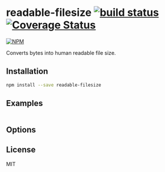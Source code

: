 # readable-filesize [![build status](https://travis-ci.org/cheton/readable-filesize.svg?branch=master)](https://travis-ci.org/cheton/readable-filesize) [![Coverage Status](https://coveralls.io/repos/github/cheton/readable-filesize/badge.svg?branch=master)](https://coveralls.io/github/cheton/readable-filesize?branch=master)
[![NPM](https://nodei.co/npm/readable-filesize.png?downloads=true&stars=true)](https://www.npmjs.com/package/readable-filesize)

Converts bytes into human readable file size.

## Installation

```bash
npm install --save readable-filesize
```

## Examples

```js
```

## Options

## License

MIT
